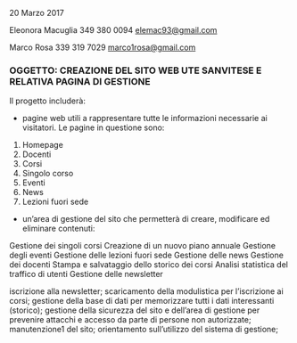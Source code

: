 20 Marzo 2017

Eleonora Macuglia
349 380 0094
elemac93@gmail.com


Marco Rosa
339 319 7029
marco1rosa@gmail.com


### OGGETTO: CREAZIONE DEL SITO WEB UTE SANVITESE E RELATIVA PAGINA DI GESTIONE

Il progetto includerà:

* pagine web utili a rappresentare tutte le informazioni necessarie ai visitatori. Le pagine in questione sono:

1. Homepage
2. Docenti
3. Corsi
4. Singolo corso
5. Eventi
6. News
7. Lezioni fuori sede

* un’area di gestione del sito che permetterà di creare, modificare ed eliminare contenuti:

Gestione dei singoli corsi
Creazione di un nuovo piano annuale
Gestione degli eventi
Gestione delle lezioni fuori sede
Gestione delle news
Gestione dei docenti
Stampa e salvataggio dello storico dei corsi
Analisi statistica del traffico di utenti
Gestione delle newsletter

iscrizione alla newsletter;
scaricamento della modulistica per l’iscrizione ai corsi;
gestione della base di dati per memorizzare tutti i dati interessanti (storico);
gestione della sicurezza del sito e dell’area di gestione per prevenire attacchi e accesso da parte di persone non autorizzate;
manutenzione1 del sito;
orientamento sull’utilizzo del sistema di gestione;
